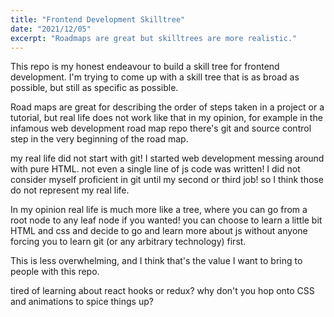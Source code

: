 ```yaml
---
title: "Frontend Development Skilltree"
date: "2021/12/05"
excerpt: "Roadmaps are great but skilltrees are more realistic."
---
```


This repo is my honest endeavour to build a skill tree for frontend development. I'm trying to come up with a skill tree that is as broad as possible, but still as specific as possible.

Road maps are great for describing the order of steps taken in a project or a tutorial, but real life does not work like that in my opinion, for example in the infamous web development road map repo there's git and source control step in the very beginning of the road map.

my real life did not start with git! I started web development messing around with pure HTML. not even a single line of js code was written! I did not consider myself proficient in git until my second or third job! so I think those do not represent my real life.

In my opinion real life is much more like a tree, where you can go from a root node to any leaf node if you wanted! you can choose to learn a little bit HTML and css and decide to go and learn more about js without anyone forcing you to learn git (or any arbitrary technology) first.

This is less overwhelming, and I think that's the value I want to bring to people with this repo.

tired of learning about react hooks or redux? why don't you hop onto CSS and animations to spice things up?